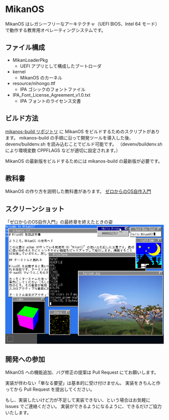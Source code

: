 # MikanOS

MikanOS はレガシーフリーなアーキテクチャ（UEFI BIOS、Intel 64 モード）で動作する教育用オペレーティングシステムです。

## ファイル構成

- MikanLoaderPkg
    - UEFI アプリとして構成したブートローダ
- kernel
    - MikanOS のカーネル
- resource/nihongo.ttf
    - IPA ゴシックのフォントファイル
- IPA_Font_License_Agreement_v1.0.txt
    - IPA フォントのライセンス文書

## ビルド方法

[mikanos-build リポジトリ](https://github.com/uchan-nos/mikanos-build/) に MikanOS をビルドするためのスクリプトがあります。
mikanos-build の手順に沿って開発ツールを導入した後、devenv/buildenv.sh を読み込むことでビルド可能です。
（devenv/buildenv.sh により環境変数 CPPFLAGS などが適切に設定されます。）

MikanOS の最新版をビルドするためには mikanos-build の最新版が必要です。

## 教科書

MikanOS の作り方を説明した教科書があります。
[ゼロからのOS自作入門](https://zero.osdev.jp/)

## スクリーンショット

「ゼロからのOS自作入門」の最終章を終えたときの姿
![30章後の姿](mikanos-after30-photo.png)

## 開発への参加

MikanOS への機能追加、バグ修正の提案は Pull Request にてお願いします。

実装が伴わない「単なる要望」は基本的に受け付けません。
実装をきちんと作ってから Pull Request を提出してください。

もし、実装したいけど力が不足して実装できない、という場合はお気軽に Issues でご連絡ください。
実装ができるようになるように、できるだけご協力いたします。
